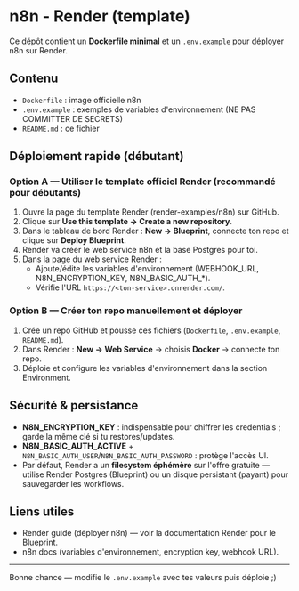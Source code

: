 # n8n - Render (template)
Ce dépôt contient un **Dockerfile minimal** et un `.env.example` pour déployer n8n sur Render.

## Contenu
- `Dockerfile` : image officielle n8n
- `.env.example` : exemples de variables d'environnement (NE PAS COMMITTER DE SECRETS)
- `README.md` : ce fichier

## Déploiement rapide (débutant)
### Option A — Utiliser le template officiel Render (recommandé pour débutants)
1. Ouvre la page du template Render (render-examples/n8n) sur GitHub.
2. Clique sur **Use this template → Create a new repository**.
3. Dans le tableau de bord Render : **New → Blueprint**, connecte ton repo et clique sur **Deploy Blueprint**.
4. Render va créer le web service n8n et la base Postgres pour toi.
5. Dans la page du web service Render :
   - Ajoute/édite les variables d'environnement (WEBHOOK_URL, N8N_ENCRYPTION_KEY, N8N_BASIC_AUTH_*).
   - Vérifie l'URL `https://<ton-service>.onrender.com/`.

### Option B — Créer ton repo manuellement et déployer
1. Crée un repo GitHub et pousse ces fichiers (`Dockerfile`, `.env.example`, `README.md`).
2. Dans Render : **New → Web Service** → choisis **Docker** → connecte ton repo.
3. Déploie et configure les variables d'environnement dans la section Environment.

## Sécurité & persistance
- **N8N_ENCRYPTION_KEY** : indispensable pour chiffrer les credentials ; garde la même clé si tu restores/updates.
- **N8N_BASIC_AUTH_ACTIVE** + `N8N_BASIC_AUTH_USER`/`N8N_BASIC_AUTH_PASSWORD` : protège l'accès UI.
- Par défaut, Render a un **filesystem éphémère** sur l'offre gratuite — utilise Render Postgres (Blueprint) ou un disque persistant (payant) pour sauvegarder les workflows.

## Liens utiles
- Render guide (déployer n8n) — voir la documentation Render pour le Blueprint.
- n8n docs (variables d'environnement, encryption key, webhook URL).

---
Bonne chance — modifie le `.env.example` avec tes valeurs puis déploie ;)
